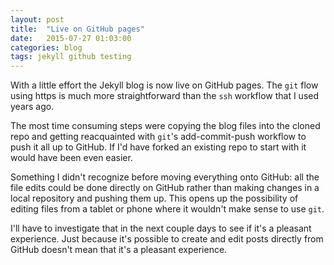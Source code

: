 ```yaml
---
layout: post
title:  "Live on GitHub pages"
date:   2015-07-27 01:03:00
categories: blog
tags: jekyll github testing
---
```


With a little effort the Jekyll blog is now live on GitHub pages. The `git` flow using https is much more straightforward than the `ssh` workflow that I used years ago.

The most time consuming steps were copying the blog files into the cloned repo and getting reacquainted with `git`'s add-commit-push workflow to push it all up to GitHub. If I'd have forked an existing repo to start with it would have been even easier.

Something I didn't recognize before moving everything onto GitHub: all the file edits could be done directly on GitHub rather than making changes in a local repository and pushing them up. This opens up the possibility of editing files from a tablet or phone where it wouldn't make sense to use `git`.

I'll have to investigate that in the next couple days to see if it's a pleasant experience. Just because it's possible to create and edit posts directly from GitHub doesn't mean that it's a pleasant experience.
